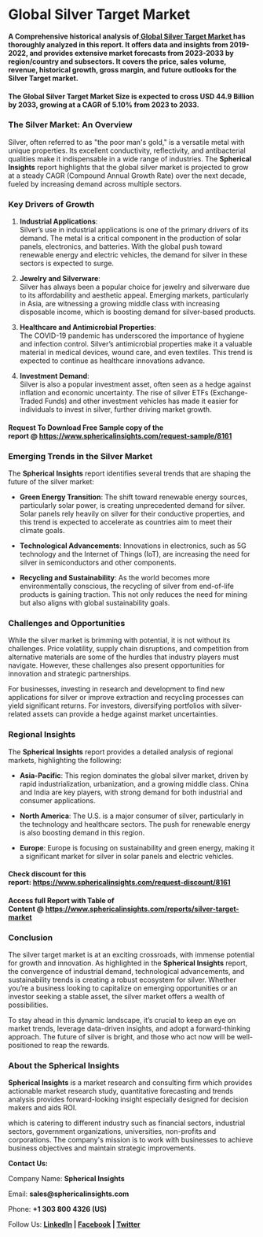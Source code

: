 <h1 class="news-post-title">Global Silver Target Market</h1>
<p><strong>A Comprehensive historical analysis of<a href="https://www.sphericalinsights.com/reports/silver-target-market" target="_blank" rel="noreferrer noopener">&nbsp;Global Silver Target Market&nbsp;</a>has thoroughly analyzed in this report. It offers data and insights from 2019-2022, and provides extensive market forecasts from 2023-2033 by region/country and subsectors. It covers the price, sales volume, revenue, historical growth, gross margin, and future outlooks for the Silver Target market.</strong></p>
<h4><strong>The Global Silver Target Market Size is expected to cross USD 44.9 Billion by 2033, growing at a CAGR of 5.10% from 2023 to 2033.</strong></h4>
<h3><strong>The Silver Market: An Overview</strong></h3>
<p>Silver, often referred to as "the poor man's gold," is a versatile metal with unique properties. Its excellent conductivity, reflectivity, and antibacterial qualities make it indispensable in a wide range of industries. The&nbsp;<strong>Spherical Insights</strong>&nbsp;report highlights that the global silver market is projected to grow at a steady CAGR (Compound Annual Growth Rate) over the next decade, fueled by increasing demand across multiple sectors.</p>
<h3><strong>Key Drivers of Growth</strong></h3>
<ol>
<li>
<p><strong>Industrial Applications</strong>:<br />Silver&rsquo;s use in industrial applications is one of the primary drivers of its demand. The metal is a critical component in the production of solar panels, electronics, and batteries. With the global push toward renewable energy and electric vehicles, the demand for silver in these sectors is expected to surge.</p>
</li>
<li>
<p><strong>Jewelry and Silverware</strong>:<br />Silver has always been a popular choice for jewelry and silverware due to its affordability and aesthetic appeal. Emerging markets, particularly in Asia, are witnessing a growing middle class with increasing disposable income, which is boosting demand for silver-based products.</p>
</li>
<li>
<p><strong>Healthcare and Antimicrobial Properties</strong>:<br />The COVID-19 pandemic has underscored the importance of hygiene and infection control. Silver&rsquo;s antimicrobial properties make it a valuable material in medical devices, wound care, and even textiles. This trend is expected to continue as healthcare innovations advance.</p>
</li>
<li>
<p><strong>Investment Demand</strong>:<br />Silver is also a popular investment asset, often seen as a hedge against inflation and economic uncertainty. The rise of silver ETFs (Exchange-Traded Funds) and other investment vehicles has made it easier for individuals to invest in silver, further driving market growth.</p>
</li>
</ol>
<h4>Request To Download Free Sample copy of the report&nbsp;@&nbsp;<a href="https://www.sphericalinsights.com/request-sample/8161">https://www.sphericalinsights.com/request-sample/8161</a></h4>
<h3><strong>Emerging Trends in the Silver Market</strong></h3>
<p>The&nbsp;<strong>Spherical Insights</strong>&nbsp;report identifies several trends that are shaping the future of the silver market:</p>
<ul>
<li>
<p><strong>Green Energy Transition</strong>: The shift toward renewable energy sources, particularly solar power, is creating unprecedented demand for silver. Solar panels rely heavily on silver for their conductive properties, and this trend is expected to accelerate as countries aim to meet their climate goals.</p>
</li>
<li>
<p><strong>Technological Advancements</strong>: Innovations in electronics, such as 5G technology and the Internet of Things (IoT), are increasing the need for silver in semiconductors and other components.</p>
</li>
<li>
<p><strong>Recycling and Sustainability</strong>: As the world becomes more environmentally conscious, the recycling of silver from end-of-life products is gaining traction. This not only reduces the need for mining but also aligns with global sustainability goals.</p>
</li>
</ul>
<h3><strong>Challenges and Opportunities</strong></h3>
<p>While the silver market is brimming with potential, it is not without its challenges. Price volatility, supply chain disruptions, and competition from alternative materials are some of the hurdles that industry players must navigate. However, these challenges also present opportunities for innovation and strategic partnerships.</p>
<p>For businesses, investing in research and development to find new applications for silver or improve extraction and recycling processes can yield significant returns. For investors, diversifying portfolios with silver-related assets can provide a hedge against market uncertainties.</p>
<h3><strong>Regional Insights</strong></h3>
<p>The&nbsp;<strong>Spherical Insights</strong>&nbsp;report provides a detailed analysis of regional markets, highlighting the following:</p>
<ul>
<li>
<p><strong>Asia-Pacific</strong>: This region dominates the global silver market, driven by rapid industrialization, urbanization, and a growing middle class. China and India are key players, with strong demand for both industrial and consumer applications.</p>
</li>
<li>
<p><strong>North America</strong>: The U.S. is a major consumer of silver, particularly in the technology and healthcare sectors. The push for renewable energy is also boosting demand in this region.</p>
</li>
<li>
<p><strong>Europe</strong>: Europe is focusing on sustainability and green energy, making it a significant market for silver in solar panels and electric vehicles.</p>
</li>
</ul>
<h4>Check discount for this report:&nbsp;<a href="https://www.sphericalinsights.com/request-discount/8161">https://www.sphericalinsights.com/request-discount/8161</a></h4>
<h4>Access full Report with Table of Content&nbsp;@&nbsp;<a href="https://www.sphericalinsights.com/reports/silver-target-market">https://www.sphericalinsights.com/reports/silver-target-market</a>&nbsp;</h4>
<h3><strong>Conclusion</strong></h3>
<p>The silver target market is at an exciting crossroads, with immense potential for growth and innovation. As highlighted in the&nbsp;<strong>Spherical Insights</strong>&nbsp;report, the convergence of industrial demand, technological advancements, and sustainability trends is creating a robust ecosystem for silver. Whether you&rsquo;re a business looking to capitalize on emerging opportunities or an investor seeking a stable asset, the silver market offers a wealth of possibilities.</p>
<p>To stay ahead in this dynamic landscape, it&rsquo;s crucial to keep an eye on market trends, leverage data-driven insights, and adopt a forward-thinking approach. The future of silver is bright, and those who act now will be well-positioned to reap the rewards.</p>
<h3><strong>About the Spherical Insights</strong></h3>
<p><strong>Spherical Insights</strong>&nbsp;is a market research and consulting firm which provides actionable market research study, quantitative forecasting and trends analysis provides forward-looking insight especially designed for decision makers and aids ROI.</p>
<p>which is catering to different industry such as financial sectors, industrial sectors, government organizations, universities, non-profits and corporations. The company's mission is to work with businesses to achieve business objectives and maintain strategic improvements.</p>
<p><strong>Contact Us:</strong></p>
<p>Company Name:&nbsp;<strong>Spherical Insights</strong></p>
<p>Email:&nbsp;<strong>sales@sphericalinsights.com</strong></p>
<p>Phone:&nbsp;<strong>+1 303 800 4326 (US)</strong></p>
<p>Follow Us:&nbsp;<strong><a href="https://www.linkedin.com/company/spherical-insight/"><u>LinkedIn</u></a>&nbsp;|&nbsp;<a href="https://www.facebook.com/sphericalinsights22"><u>Facebook</u></a>&nbsp;|&nbsp;<a href="https://twitter.com/SInsights_US"><u>Twitter</u></a></strong></p>

